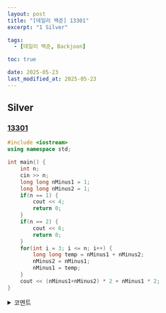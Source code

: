 ```yaml
---
layout: post
title: "[데일리 백준] 13301"
excerpt: "1 Silver"

tags:
  - [데일리 백준, Backjoon]

toc: true

date: 2025-05-23
last_modified_at: 2025-05-23
---
```

## Silver
### [13301][def]

```c++
#include <iostream>
using namespace std;

int main() {
    int n;
    cin >> n;
    long long nMinus1 = 1;
    long long nMinus2 = 1;
    if(n == 1) {
        cout << 4;
        return 0;
    }
    if(n == 2) {
        cout << 6;
        return 0;
    }
    for(int i = 3; i <= n; i++) {
        long long temp = nMinus1 + nMinus2;
        nMinus2 = nMinus1;
        nMinus1 = temp;
    }
    cout << (nMinus1+nMinus2) * 2 + nMinus1 * 2;
}
```

<details>
<summary>코멘트</summary>
<div markdown="1">

- 피보나치 수열 (날먹)

</div>
</details>

[def]: https://www.acmicpc.net/problem/13301